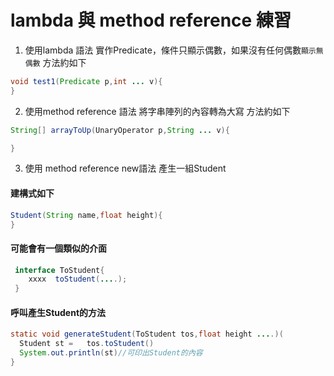 # lambda 與 method reference 練習
1. 使用lambda 語法 實作Predicate，條件只顯示偶數，如果沒有任何偶數```顯示無偶數```
 方法約如下 
 ```java
 void test1(Predicate p,int ... v){
 }
 ````
2. 使用method reference 語法 將字串陣列的內容轉為大寫
 方法約如下 
 ```java
 String[] arrayToUp(UnaryOperator p,String ... v){
 
 }
 ````
3. 使用 method reference new語法 產生一組Student 
#### 建構式如下
```java
Student(String name,float height){ 
}
```
#### 可能會有一個類似的介面
```java
 interface ToStudent{
    xxxx  toStudent(....);
 }
````
#### 呼叫產生Student的方法
```java
static void generateStudent(ToStudent tos,float height ....)(
  Student st =   tos.toStudent()
  System.out.println(st)//可印出Student的內容
}

```

